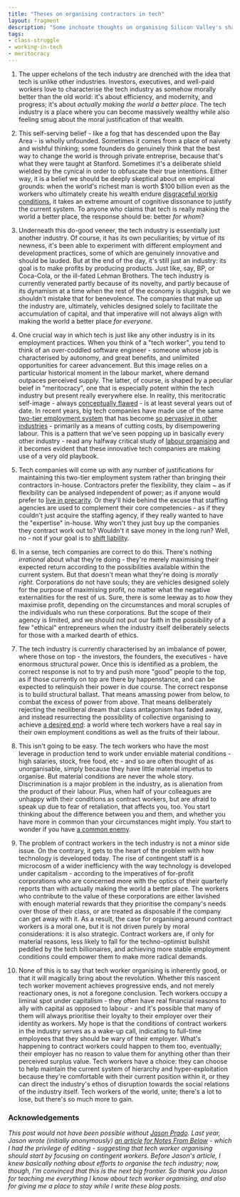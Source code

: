```yaml
---
title: "Theses on organising contractors in tech"
layout: fragment
description: "Some inchoate thoughts on organising Silicon Valley's shadow workforce and why it matters."
tags:
- class-struggle
- working-in-tech
- meritocracy
---
```


1. The upper echelons of the tech industry are drenched with the idea that tech is unlike other industries. Investors, executives, and well-paid workers love to characterise the tech industry as somehow morally better than the old world: it's about efficiency, and modernity, and progress; it's about _actually making the world a better place_. The tech industry is a place where you can become massively wealthy while also feeling smug about the moral justification of that wealth.

2. This self-serving belief - like a fog that has descended upon the Bay Area - is wholly unfounded. Sometimes it comes from a place of naivety and wishful thinking; some founders do genuinely think that the best way to change the world is through private entreprise, because that's what they were taught at Stanford. Sometimes it's a deliberate shield wielded by the cynical in order to obfuscate their true intentions. Either way, it is a belief we should be deeply skeptical about on empirical grounds: when the world's richest man is worth $100 billion even as the workers who ultimately create his wealth endure [disgraceful workig conditions](https://www.newsweek.com/amazon-drivers-warehouse-conditions-workers-complains-jeff-bezos-bernie-1118849), it takes an extreme amount of cognitive dissonance to justify the current system. To anyone who claims that tech is really making the world a better place, the response should be: better _for whom_?

3. Underneath this do-good veneer, the tech industry is essentially just another industry. Of course, it has its own peculiarities; by virtue of its newness, it's been able to experiment with different employment and development practices, some of which are genuinely innovative and should be lauded. But at the end of the day, it's still just an industry: its goal is to make profits by producing products. Just like, say, BP, or Coca-Cola, or the ill-fated Lehman Brothers. The tech industry is currently venerated partly because of its novelty, and partly because of its dynamism at a time when the rest of the economy is sluggish, but we shouldn't mistake that for benevolence. The companies that make up the industry are, ultimately, vehicles designed solely to facilitate the accumulation of capital, and that imperative will not always align with making the world a better place _for everyone_.

4. One crucial way in which tech is just like any other industry is in its employment practices. When you think of a "tech worker", you tend to think of an over-coddled software engineer - someone whose job is characterised by autonomy, and great benefits, and unlimited opportunities for career advancement. But this image relies on a particular historical moment in the labour market, where demand outpaces perceived supply. The latter, of course, is shaped by a peculiar beief in "meritocracy", one that is especially potent within the tech industry but present really everywhere else. In reality, this meritocratic self-image - always [conceptually flawed](https://notesfrombelow.org/article/tech-culture-unions-meritocracy) - is at least several years out of date. In recent years, big tech companies have made use of the same [two-tier employment system](https://notesfrombelow.org/article/organising-silicon-valleys-shadow-workforce) that has become [so pervasive in other industries](https://www.nytimes.com/2010/11/20/business/20wages.html) - primarily as a means of cutting costs, by disempowering labour. This is a pattern that we've seen popping up in basically every other industry - read any halfway critical study of [labour organising](https://www.plutobooks.com/9781786802347/choke-points/) and it becomes evident that these innovative tech companies are making use of a very old playbook.

5. Tech companies will come up with any number of justifications for maintaining this two-tier employment system rather than bringing their contractors in-house. Contractors prefer the flexibility, they claim ~ as if flexibility can be analysed independent of power; as if anyone would prefer to [live in precarity](https://www.theguardian.com/technology/2018/dec/20/facebook-contractors-filter-digital-labor-dispute-christmas). Or they'll hide behind the excuse that staffing agencies are used to complement their core competencies - as if they couldn't just acquire the staffing agency, if they really wanted to have the "expertise" in-house. Why won't they just buy up the companies they contract work out to? Wouldn't it save money in the long run? Well, no - not if your goal is to [shift liability](https://notesfrombelow.org/article/organising-silicon-valleys-shadow-workforce).

6. In a sense, tech companies are correct to do this. There's nothing _irrational_ about what they're doing - they're merely maximising their expected return according to the possibilities available within the current system. But that doesn't mean what they're doing is _morally right_. Corporations do not have souls; they are vehicles designed solely for the purpose of maximising profit, no matter what the negative externalities for the rest of us. Sure, there is some leeway as to _how_ they maximise profit, depending on the circumstances and moral scruples of the individuals who run these corporations. But the scope of their agency is limited, and we should not put our faith in the possibility of a few "ethical" entrepreneurs when the industry itself deliberately selects for those with a marked dearth of ethics.

7. The tech industry is currently characterised by an imbalance of power, where those on top - the investors, the founders, the executives - have enormous structural power. Once this is identified as a problem, the correct response is not to try and push more "good" people to the top, as if those currently on top are there by happenstance, and can be expected to relinquish their power in due course. The correct response is to build structural ballast. That means amassing power from below, to combat the excess of power from above. That means deliberately rejecting the neoliberal dream that class antagonism has faded away, and instead resurrecting the possibility of collective organising to achieve [a desired end](https://novaramedia.com/2018/06/27/now-is-the-time-for-worker-power-in-the-tech-industry/): a world where tech workers have a real say in their own employment conditions as well as the fruits of their labour.

8. This isn't going to be easy. The tech workers who have the most leverage in production tend to work under enviable material conditions - high salaries, stock, free food, etc - and so are often thought of as unorganisable, simply because they have little material impetus to organise. But material conditions are never the whole story. Discrimination is a major problem in the industry, as is alienation from the product of their labour. Plus, when half of your colleagues are unhappy with their conditions as contract workers, but are afraid to speak up due to fear of retaliation, that affects you, too. You start thinking about the difference between you and them, and whether you have more in common than your circumstances might imply. You start to wonder if you have [a common enemy](https://k-punk.org/remember-who-the-enemy-is/).

9. The problem of contract workers in the tech industry is not a minor side issue. On the contrary, it gets to the heart of the problem with how technology is developed today. The rise of contingent staff is a microcosm of a wider inefficiency with the way technology is developed under capitalism - according to the imperatives of for-profit corporations who are concerned more with the optics of their quarterly reports than with actually making the world a better place. The workers who contribute to the value of these corporations are either lavished with enough material rewards that they prioritise the company's needs over those of their class, or are treated as disposable if the company can get away with it. As a result, the case for organising around contract workers is a moral one, but it is not driven purely by moral considerations: it is also strategic. Contract workers are, if only for material reasons, less likely to fall for the techno-optimist bullshit peddled by the tech billionaires, and achieving more stable employment conditions could empower them to make more radical demands.

10. None of this is to say that tech worker organising is inherently good, or that it will magically bring about the revolution. Whether this nascent tech worker movement achieves progressive ends, and not merely reactionary ones, is not a foregone conclusion. Tech workers occupy a liminal spot under capitalism - they often have real financial reasons to ally with capital as opposed to labour - and it's possible that many of them will always prioritise their loyalty to their employer over their identity as workers. My hope is that the conditions of contract workers in the industry serves as a wake-up call, indicating to full-time employees that they should be wary of their employer. What's happening to contract workers could happen to them too, eventually; their employer has no reason to value them for anything other than their perceived surplus value. Tech workers have a choice: they can choose to help maintain the current system of hierarchy and hyper-exploitation because they're comfortable with their current position within it, or they can direct the industry's ethos of disruption towards the social relations of the industry itself. Tech workers of the world, unite; there's a lot to lose, but there's so much more to gain.

### Acknowledgements

_This post would not have been possible without [Jason Prado](https://twitter.com/jasonpjason). Last year, Jason wrote (initially anonymously) [an article for Notes From Below](https://notesfrombelow.org/article/prospects-for-organizing-the-tech-industry) - which I had the privilege of editing - suggesting that tech worker organising should start by focusing on contingent workers. Before Jason's article, I knew basically nothing about efforts to organise the tech industry; now, though, I'm convinced that this is the next big frontier. So thank you Jason for teaching me everything I know about tech worker organising, and also for giving me a place to stay while I write these blog posts._
